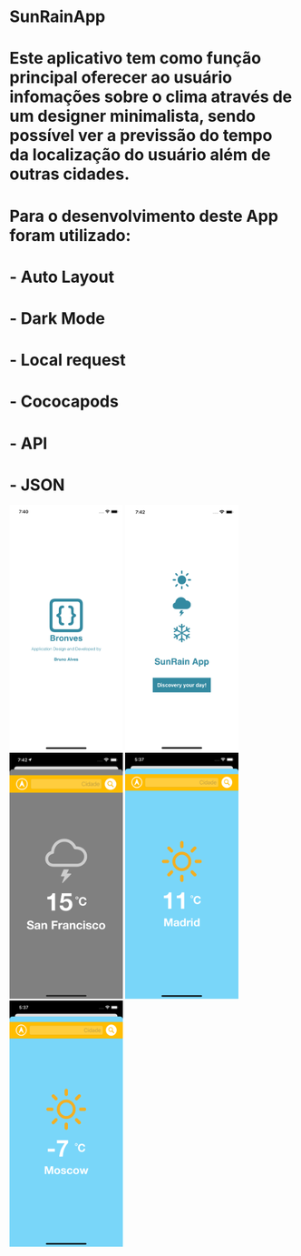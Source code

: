 # SunRainApp
# Este aplicativo tem como função principal oferecer ao usuário infomações sobre o clima através de um designer minimalista, sendo possível ver a previssão do tempo da localização do usuário além de outras cidades.
# Para o desenvolvimento deste App foram utilizado:
# - Auto Layout
# - Dark Mode
# - Local request
# - Cococapods
# - API
# - JSON
<img src="https://github.com/brunofonsecaalves/SunRainApp/blob/main/SunRainApp%202.png" width="200"> <img src="https://github.com/brunofonsecaalves/SunRainApp/blob/main/SunRainApp%201.png" width="200"> <img src="https://github.com/brunofonsecaalves/SunRainApp/blob/main/SunRainApp%203.png" width="200"> <img src="https://github.com/brunofonsecaalves/SunRainApp/blob/main/SunRainApp%204.png" width="200"> <img src="https://github.com/brunofonsecaalves/SunRainApp/blob/main/SunRainApp%205.png" width="200">
